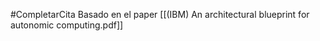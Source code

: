 #CompletarCita 
Basado en el paper [[(IBM) An architectural blueprint for autonomic computing.pdf]]
